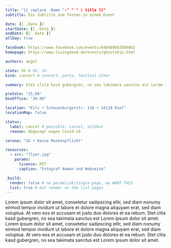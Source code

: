 ```yaml
---
title: "{{ replace .Name "-" " " | title }}"
subtitle: Ein Subtitle zum Testen in einem Event

date: {{ .Date }}
startDate: {{ .Date }}
endDate: {{ .Date }}
allDay: true

facebook: https://www.facebook.com/events/648460603506862
homepage: https://www.livingdead.de/events/ghostship.html

authors: angel

state: hh # hh, sh
kind: concert # concert, party, festival other

summary: Stet clita kasd gubergren, no sea takimata sanctus est Lorem ipsum dolor sit amet.

preSale: "15,00"
boxOffice: "20.00"

location: "Kitz • Schauenburgerstr. 116 • 24118 Kiel"
locationMap: false

status:
  label: cancel # possible: cancel, soldout
  reason: Abgesagt wegen Covid-19

corona: "2G • Keine Maskenpflicht"

resources:
  - src: "flyer.jpg"
    params:
      licence: MIT
      caption: "Fotograf Namen und Webseite"

_build:
  render: false # no permalink/single-page, we WANT THIS
  list: true # but render on the list pages
---
```


Lorem ipsum *dolor* sit amet, consetetur sadipscing elitr, sed diam nonumy eirmod tempor invidunt ut labore et dolore magna aliquyam erat, sed diam voluptua. At vero eos et accusam et justo duo dolores et ea rebum. Stet clita kasd gubergren, no sea takimata sanctus est Lorem ipsum dolor sit amet. Lorem ipsum dolor sit amet, consetetur sadipscing elitr, sed diam nonumy eirmod tempor invidunt ut labore et dolore magna aliquyam erat, sed diam voluptua. At vero eos et accusam et justo duo dolores et ea rebum. Stet clita kasd gubergren, no sea takimata sanctus est Lorem ipsum dolor sit amet.

